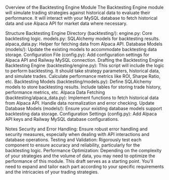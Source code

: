 Overview of the Backtesting Engine Module
The Backtesting Engine module will simulate trading strategies against historical data to evaluate their performance. It will interact with your MySQL database to fetch historical data and use Alpaca API for market data where necessary.

Structure
Backtesting Engine Directory (backtesting/):
engine.py: Core backtesting logic.
models.py: SQLAlchemy models for backtesting results.
alpaca_data.py: Helper for fetching data from Alpaca API.
Database Models (models/):
Update the existing models to accommodate backtesting data storage.
Configuration File (config.py):
Add configuration settings for Alpaca API and Railway MySQL connection.
Drafting the Backtesting Engine
Backtesting Engine (backtesting/engine.py):
This script will include the logic to perform backtesting.
It should take strategy parameters, historical data, and simulate trades.
Calculate performance metrics like ROI, Sharpe Ratio, etc.
Backtesting Models (backtesting/models.py):
Define SQLAlchemy models to store backtesting results.
Include tables for storing trade history, performance metrics, etc.
Alpaca Data Fetching (backtesting/alpaca_data.py):
Implement functions to fetch historical data from Alpaca API.
Handle data normalization and error checking.
Update Database Models (models/):
Ensure your existing database models support backtesting data storage.
Configuration Settings (config.py):
Add Alpaca API keys and Railway MySQL database configurations.

Notes
Security and Error Handling: Ensure robust error handling and security measures, especially when dealing with API interactions and database operations.
Testing and Validation: Rigorously test each component to ensure accuracy and reliability, particularly for the backtesting logic.
Performance Optimization: Depending on the complexity of your strategies and the volume of data, you may need to optimize the performance of this module.
This draft serves as a starting point. You'll need to expand and tailor each part according to your specific requirements and the intricacies of your trading strategies.